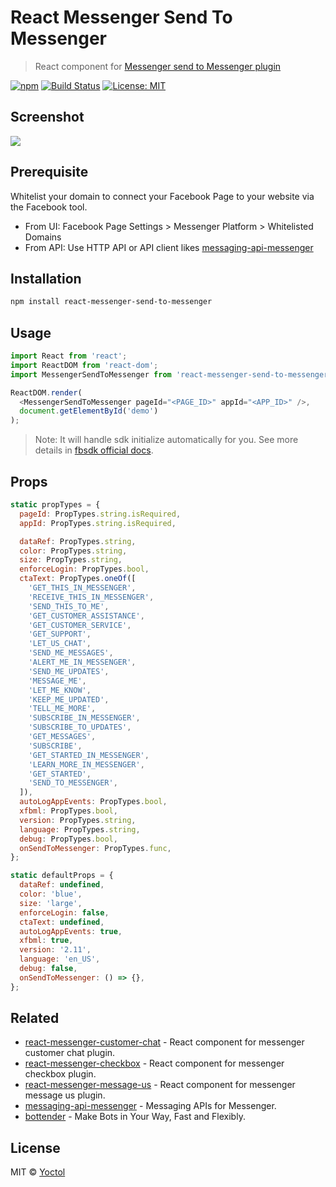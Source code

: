 # React Messenger Send To Messenger

> React component for [Messenger send to Messenger plugin](https://developers.facebook.com/docs/messenger-platform/discovery/send-to-messenger-plugin)

[![npm](https://img.shields.io/npm/v/react-messenger-send-to-messenger.svg?style=flat-square)](https://www.npmjs.com/package/react-messenger-send-to-messenger)
[![Build Status](https://travis-ci.org/Yoctol/react-messenger-send-to-messenger.svg?branch=master)](https://travis-ci.org/Yoctol/react-messenger-send-to-messenger)
[![License: MIT](https://img.shields.io/badge/License-MIT-blue.svg)](https://opensource.org/licenses/MIT)

## Screenshot

![](https://user-images.githubusercontent.com/3382565/37636810-164ec576-2c3f-11e8-9d7e-da29a83eaf57.png)

## Prerequisite

Whitelist your domain to connect your Facebook Page to your website via the
Facebook tool.

* From UI: Facebook Page Settings > Messenger Platform > Whitelisted Domains
* From API: Use HTTP API or API client likes
  [messaging-api-messenger](https://github.com/Yoctol/messaging-apis/tree/master/packages/messaging-api-messenger#setwhitelisteddomainsdomains)

## Installation

```sh
npm install react-messenger-send-to-messenger
```

## Usage

```js
import React from 'react';
import ReactDOM from 'react-dom';
import MessengerSendToMessenger from 'react-messenger-send-to-messenger';

ReactDOM.render(
  <MessengerSendToMessenger pageId="<PAGE_ID>" appId="<APP_ID>" />,
  document.getElementById('demo')
);
```

> Note: It will handle sdk initialize automatically for you. See more details in
> [fbsdk official docs](https://developers.facebook.com/docs/javascript/quickstart/).

## Props

```js
static propTypes = {
  pageId: PropTypes.string.isRequired,
  appId: PropTypes.string.isRequired,

  dataRef: PropTypes.string,
  color: PropTypes.string,
  size: PropTypes.string,
  enforceLogin: PropTypes.bool,
  ctaText: PropTypes.oneOf([
    'GET_THIS_IN_MESSENGER',
    'RECEIVE_THIS_IN_MESSENGER',
    'SEND_THIS_TO_ME',
    'GET_CUSTOMER_ASSISTANCE',
    'GET_CUSTOMER_SERVICE',
    'GET_SUPPORT',
    'LET_US_CHAT',
    'SEND_ME_MESSAGES',
    'ALERT_ME_IN_MESSENGER',
    'SEND_ME_UPDATES',
    'MESSAGE_ME',
    'LET_ME_KNOW',
    'KEEP_ME_UPDATED',
    'TELL_ME_MORE',
    'SUBSCRIBE_IN_MESSENGER',
    'SUBSCRIBE_TO_UPDATES',
    'GET_MESSAGES',
    'SUBSCRIBE',
    'GET_STARTED_IN_MESSENGER',
    'LEARN_MORE_IN_MESSENGER',
    'GET_STARTED',
    'SEND_TO_MESSENGER',
  ]),
  autoLogAppEvents: PropTypes.bool,
  xfbml: PropTypes.bool,
  version: PropTypes.string,
  language: PropTypes.string,
  debug: PropTypes.bool,
  onSendToMessenger: PropTypes.func,
};

static defaultProps = {
  dataRef: undefined,
  color: 'blue',
  size: 'large',
  enforceLogin: false,
  ctaText: undefined,
  autoLogAppEvents: true,
  xfbml: true,
  version: '2.11',
  language: 'en_US',
  debug: false,
  onSendToMessenger: () => {},
};
```

## Related

* [react-messenger-customer-chat](https://github.com/Yoctol/react-messenger-customer-chat) - React component for messenger customer chat plugin.
* [react-messenger-checkbox](https://github.com/Yoctol/react-messenger-checkbox) - React component for messenger checkbox plugin.
* [react-messenger-message-us](https://github.com/Yoctol/react-messenger-message-us) - React component for messenger message us plugin.
* [messaging-api-messenger](https://github.com/Yoctol/messaging-apis/tree/master/packages/messaging-api-messenger) - Messaging APIs for Messenger.
* [bottender](https://github.com/Yoctol/bottender) - Make Bots in Your Way, Fast and Flexibly.

## License

MIT © [Yoctol](https://github.com/Yoctol/react-messenger-send-to-messenger)

